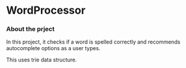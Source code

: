# WordProcessor

### About the prject

In this project, it checks if a word is spelled correctly and recommends autocomplete options as a user types. 

This uses trie data structure. 
